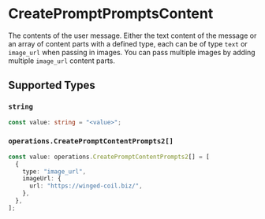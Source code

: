 # CreatePromptPromptsContent

The contents of the user message. Either the text content of the message or an array of content parts with a defined type, each can be of type `text` or `image_url` when passing in images. You can pass multiple images by adding multiple `image_url` content parts. 


## Supported Types

### `string`

```typescript
const value: string = "<value>";
```

### `operations.CreatePromptContentPrompts2[]`

```typescript
const value: operations.CreatePromptContentPrompts2[] = [
  {
    type: "image_url",
    imageUrl: {
      url: "https://winged-coil.biz/",
    },
  },
];
```

